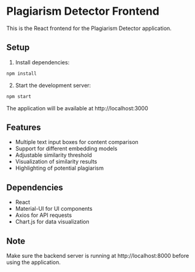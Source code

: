 # Plagiarism Detector Frontend

This is the React frontend for the Plagiarism Detector application.

## Setup

1. Install dependencies:
```bash
npm install
```

2. Start the development server:
```bash
npm start
```

The application will be available at http://localhost:3000

## Features

- Multiple text input boxes for content comparison
- Support for different embedding models
- Adjustable similarity threshold
- Visualization of similarity results
- Highlighting of potential plagiarism

## Dependencies

- React
- Material-UI for UI components
- Axios for API requests
- Chart.js for data visualization

## Note

Make sure the backend server is running at http://localhost:8000 before using the application.
